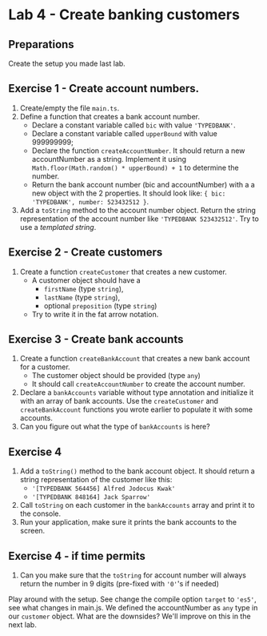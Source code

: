 # Lab 4 - Create banking customers

## Preparations

Create the setup you made last lab.

## Exercise 1 - Create account numbers.

1. Create/empty the file `main.ts`.
1. Define a function that creates a bank account number.
    * Declare a constant variable called `bic` with value `'TYPEDBANK'`.
    * Declare a constant variable called `upperBound` with value 999999999;
    * Declare the function `createAccountNumber`. It should return a new accountNumber as a string. Implement it using `Math.floor(Math.random() * upperBound) + 1` to determine the number.
    * Return the bank account number (bic and accountNumber) with a a new object with the 2 properties. It should look like: `{ bic: 'TYPEDBANK', number: 523432512 }`.
1. Add a `toString` method to the account number object. Return the string representation of the account number like `'TYPEDBANK 523432512'`. Try to use a *templated string*.

## Exercise 2 - Create customers

1. Create a function `createCustomer` that creates a new customer.
    * A customer object should have a
        * `firstName` (type `string`),
        * `lastName` (type `string`),
        * optional `preposition` (type `string`)
    * Try to write it in the fat arrow notation.

## Exercise 3 - Create bank accounts

1. Create a function `createBankAccount` that creates a new bank account for a customer.
    * The customer object should be provided (type `any`)
    * It should call `createAccountNumber` to create the account number.
1. Declare a `bankAccounts` variable without type annotation and initialize it with an array of bank accounts.
Use the `createCustomer` and `createBankAccount` functions you wrote earlier to populate it with some accounts.
1. Can you figure out what the type of `bankAccounts` is here?

## Exercise 4

1. Add a `toString()` method to the bank account object. It should return a string representation of the customer like this:
    * `'[TYPEDBANK 564456] Alfred Jodocus Kwak'`
    * `'[TYPEDBANK 848164] Jack Sparrow'`
1. Call `toString` on each customer in the `bankAccounts` array and print it to the console.
1. Run your application, make sure it prints the bank accounts to the screen.

## Exercise 4 - if time permits

1. Can you make sure that the `toString` for account number will always return the number in 9 digits (pre-fixed with `'0'`'s if needed)

Play around with the setup. See change the compile option `target` to `'es5'`, see what changes in main.js.
We defined the accountNumber as `any` type in our `customer` object. What are the downsides? We'll improve on this in the next lab.
